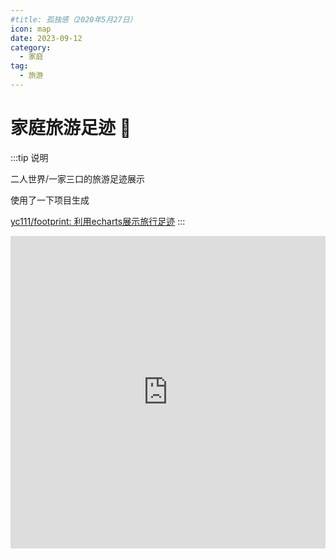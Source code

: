 ```yaml
---
#title: 孤独感（2020年5月27日）
icon: map
date: 2023-09-12
category:
  - 家庭
tag:
  - 旅游
---
```

# 家庭旅游足迹 👣

:::tip 说明

二人世界/一家三口的旅游足迹展示

使用了一下项目生成

[yc111/footprint: 利用echarts展示旅行足迹](https://github.com/yc111/footprint)
:::

<iframe 
src="https://arthurfsy2.github.io/footprintFamily/index.html" 
frameborder=0
height=500
width=100%
seamless=seamless
scrolling=auto
></iframe>
